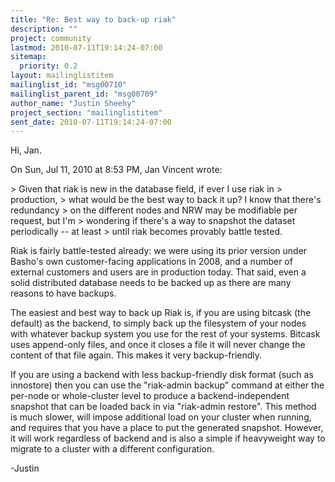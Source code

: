 ```yaml
---
title: "Re: Best way to back-up riak"
description: ""
project: community
lastmod: 2010-07-11T19:14:24-07:00
sitemap:
  priority: 0.2
layout: mailinglistitem
mailinglist_id: "msg00710"
mailinglist_parent_id: "msg00709"
author_name: "Justin Sheehy"
project_section: "mailinglistitem"
sent_date: 2010-07-11T19:14:24-07:00
---
```



Hi, Jan.

On Sun, Jul 11, 2010 at 8:53 PM, Jan Vincent  wrote:

&gt; Given that riak is new in the database field, if ever I use riak in 
&gt; production,
&gt; what would be the best way to back it up? I know that there's redundancy
&gt; on the different nodes and NRW may be modifiable per request, but I'm
&gt; wondering if there's a way to snapshot the dataset periodically -- at least
&gt; until riak becomes provably battle tested.

Riak is fairly battle-tested already: we were using its prior version
under Basho's own customer-facing applications in 2008, and a number
of external customers and users are in production today. That said,
even a solid distributed database needs to be backed up as there are
many reasons to have backups.

The easiest and best way to back up Riak is, if you are using bitcask
(the default) as the backend, to simply back up the filesystem of your
nodes with whatever backup system you use for the rest of your
systems. Bitcask uses append-only files, and once it closes a file it
will never change the content of that file again. This makes it very
backup-friendly.

If you are using a backend with less backup-friendly disk format (such
as innostore) then you can use the "riak-admin backup" command at
either the per-node or whole-cluster level to produce a
backend-independent snapshot that can be loaded back in via
"riak-admin restore". This method is much slower, will impose
additional load on your cluster when running, and requires that you
have a place to put the generated snapshot. However, it will work
regardless of backend and is also a simple if heavyweight way to
migrate to a cluster with a different configuration.

-Justin

